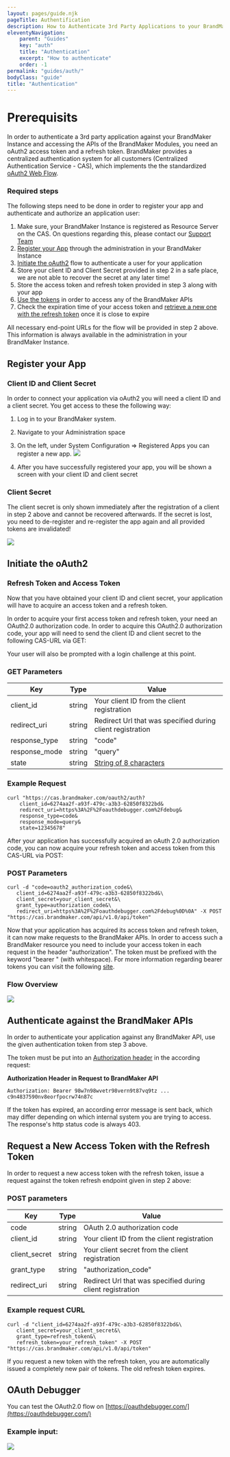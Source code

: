 ```yaml
---
layout: pages/guide.njk
pageTitle: Authentification
description: How to Authenticate 3rd Party Applications to your BrandMaker Instance
eleventyNavigation:
    parent: "Guides"
    key: "auth"
    title: "Authentication"
    excerpt: "How to authenticate"
    order: -1
permalink: "guides/auth/"
bodyClass: "guide"
title: "Authentication"
---
```

Prerequisits
=============

In order to authenticate a 3rd party application against your BrandMaker
Instance and accessing the APIs of the BrandMaker Modules, you need an
oAuth2 access token and a refresh token. BrandMaker provides a
centralized authentication system for all customers (Centralized
Authentication Service - CAS), which implements the the standardized
[oAuth2 Web Flow](https://oauth.net/2/).

### Required steps
The following steps need to be done in order to register your app and
authenticate and authorize an application user:

1.  Make sure, your BrandMaker Instance is registered as Resource Server
    on the CAS. On questions regarding this, please contact our [Support
    Team](https://www.brandmaker.com/contact/support-ticket/)
2.  [Register your App](#register-your-app) through
    the administration in your BrandMaker Instance
3.  [Initiate the oAuth2](#initiate-the-oauth2) flow to
    authenticate a user for your application
4.  Store your client ID and Client Secret provided in step 2 in a safe
    place, we are not able to recover the secret at any later time!
5.  Store the access token and refresh token provided in step 3 along
    with your app
6.  [Use the tokens](#authenticate-against-the-brandmaker-apis) in order to
    access any of the BrandMaker APIs
7.  Check the expiration time of your access token and [retrieve a new
    one with the refresh token](#request-a-new-access-token-with-the-refresh-token)
    once it is close to expire

All necessary end-point URLs for the flow will be provided in step 2
above. This information is always available in the administration in
your BrandMaker Instance.

## Register your App

### Client ID and Client Secret

In order to connect your application via oAuth2 you will need a client
ID and a client secret. You get access to these the following way:

1.  Log in to your BrandMaker system.
2.  Navigate to your Administration space
3.  On the left, under System Configuration =\> Registered Apps you can
    register a new app. ![](/assets/guides/auth/clientsecret.png)

4.  After you have successfully registered your app, you will be shown a
    screen with your client ID and client secret

### Client Secret

The client secret is only shown immediately after the registration of a client in step 2 above and cannot be recovered afterwards. If the secret is lost, you need to de-register and re-register the app again and all provided tokens are invalidated!

 ![](/assets/guides/auth/clientsecretid.png)

## Initiate the oAuth2

### Refresh Token and Access Token

Now that you have obtained your client ID and client secret, your
application will have to acquire an access token and a refresh token.

In order to acquire your first access token and refresh token, your need
an OAuth2.0 authorization code. In order to acquire this OAuth2.0
authorization code, your app will need to send the client ID and client
secret to the following CAS-URL via GET:

Your user will also be prompted with a login challenge at this point.

### GET Parameters

|Key|Type|Value|
|--- |--- |--- |
|client_id|string|Your client ID from the client registration|
|redirect_uri|string|Redirect Url that was specified during client registration|
|response_type|string|"code"|
|response_mode|string|"query"|
|state|string|[String of 8 characters](https://auth0.com/docs/protocols/state-parameters)|

### Example Request

``` xquery
curl "https://cas.brandmaker.com/oauth2/auth?
    client_id=6274aa2f-a93f-479c-a3b3-62850f8322bd&
    redirect_uri=https%3A%2F%2Foauthdebugger.com%2Fdebug&
    response_type=code&
    response_mode=query&
    state=12345678"
```

 After your application has successfully acquired an oAuth 2.0 authorization code, you can now acquire your refresh token and access token from this CAS-URL via POST: 

 ### POST Parameters

 ``` xquery
curl -d "code=oauth2_authorization_code&\
    client_id=6274aa2f-a93f-479c-a3b3-62850f8322bd&\
    client_secret=your_client_secret&\
    grant_type=authorization_code&\
    redirect_uri=https%3A%2F%2Foauthdebugger.com%2Fdebug%0D%0A" -X POST "https://cas.brandmaker.com/api/v1.0/api/token"
```

Now that your application has acquired its access token and refresh token, it can now make requests to the BrandMaker APIs. In order to access such a BrandMaker resource you need to include your access token in each request in the header "authorization". The token must be prefixed with the keyword "bearer " (with whitespace). For more information regarding bearer tokens you can visit the following [site](https://tools.ietf.org/html/rfc6750).

### Flow Overview

 ![](/assets/guides/auth/flowoverview.png)

## Authenticate against the BrandMaker APIs

In order to authenticate your application against any BrandMaker API,
use the given authentication token from step 3 above.

The token must be put into an [Authorization
header](https://developer.mozilla.org/en-US/docs/Web/HTTP/Headers/Authorization)
in the according request:

**Authorization Header in Request to BrandMaker API**
``` xquery
Authorization: Bearer 98w7n98wvetr98vern9t87vq9tz ... c9n4837590nv8eorfpocrw74n87c
```

If the token has expired, an according error message is sent back, which
may differ depending on which internal system you are trying to access.
The response's http status code is always 403.

## Request a New Access Token with the Refresh Token

In order to request a new access token with the refresh token, issue a
request against the token refresh endpoint given in step 2 above:

### POST parameters

|Key|Type|Value|
|--- |--- |--- |
|code|string|OAuth 2.0 authorization code|
|client_id|string|Your client ID from the client registration|
|client_secret|string|Your client secret from the client registration|
|grant_type|string|"authorization_code"|
|redirect_uri|string|Redirect Url that was specified during client registration|

### Example request CURL

 ``` xquery
curl -d "client_id=6274aa2f-a93f-479c-a3b3-62850f8322bd&\
    client_secret=your_client_secret&\
    grant_type=refresh_token&\
    refresh_token=your_refresh_token" -X POST "https://cas.brandmaker.com/api/v1.0/api/token"
```

If you request a new token with the refresh token, you are automatically issued a completely new pair of tokens. The old refresh token expires.

## OAuth Debugger
You can test the OAuth2.0 flow on [https://oauthdebugger.com/](https://oauthdebugger.com/)

### Example input:

 ![](/assets/guides/auth/oauth2.png)
